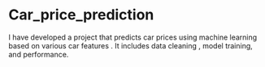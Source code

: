 # Car_price_prediction
I have developed a project that predicts car prices using machine learning based on various car features . It includes data cleaning , model training, and performance.
